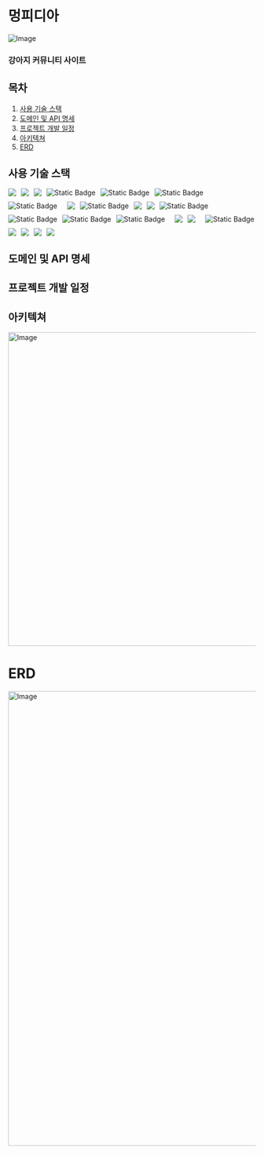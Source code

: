 # 멍피디아
![Image](https://github.com/user-attachments/assets/2daed15c-dbd8-48ce-b32a-95f73d1c425f)

### 강아지 커뮤니티 사이트

## 목차
1. [사용 기술 스택](##사용-기술-스택)
2. [도메인 및 API 명세](##도메인-및-API-명세)
3. [프로젝트 개발 일정](##프로젝트-개발-일정)
4. [아키텍쳐](##아키텍쳐)
5. [ERD](##ERD)

## 사용 기술 스택
<div style="display: flex; flex-wrap: wrap; gap: 10px;">
  <img src="https://img.shields.io/badge/Java-ED8B00?style=for-the-badge&logo=Java&logoColor=white">
  <img src="https://img.shields.io/badge/Spring-6DB33F?style=for-the-badge&logo=Spring&logoColor=white">
  <img src="https://img.shields.io/badge/JWT-000000?style=for-the-badge&logo=JSON%20web%20tokens&logoColor=white">
  <img alt="Static Badge" src="https://img.shields.io/badge/JPA-brightgreen?style=for-the-badge&logo=JPA">
  <img alt="Static Badge" src="https://img.shields.io/badge/WebSocket-brightgreen?style=for-the-badge&logo=WebSocket&logoColor=white&color=red">

  <img alt="Static Badge" src="https://img.shields.io/badge/Elastic%20Search-brightgreen?style=for-the-badge&logo=Elastic%20Search&logoColor=white&color=orange">
  <img alt="Static Badge" src="https://img.shields.io/badge/OAuth%202-brightgreen?style=for-the-badge&logo=OAuth%202&logoColor=white&color=blue">
  

  <br>

  <img src="https://img.shields.io/badge/JavaScript-F7DF1E?style=for-the-badge&logo=JavaScript&logoColor=black">
  <img alt="Static Badge" src="https://img.shields.io/badge/Next.js-brightgreen?style=for-the-badge&logo=Next.js&logoColor=white">
  <img src="https://img.shields.io/badge/Tailwind_CSS-38B2AC?style=for-the-badge&logo=tailwind-css&logoColor=white">
  <img src="https://img.shields.io/badge/Axios-5A29E4?style=for-the-badge&logo=axios&logoColor=white">
  <img alt="Static Badge" src="https://img.shields.io/badge/StompJs-brightgreen?style=for-the-badge&logo=StompJs&logoColor=white&color=red">
  <img alt="Static Badge" src="https://img.shields.io/badge/Embla%20Carousel-brightgreen?style=for-the-badge&logo=Embla%20Carousel&logoColor=white&color=orange">
  <img alt="Static Badge" src="https://img.shields.io/badge/KaKao%20Maps%20API-brightgreen?style=for-the-badge&logo=KaKao%20Maps%20API&logoColor=white&color=yellow">
  <img alt="Static Badge" src="https://img.shields.io/badge/ReactPaginate-brightgreen?style=for-the-badge&logo=ReactPaginate&logoColor=white&color=blue">



  <br>

  <img src="https://img.shields.io/badge/MariaDB-003545?style=for-the-badge&logo=MariaDB&logoColor=white">
  <img src="https://img.shields.io/badge/AWS%20S3-569A31?style=for-the-badge&logo=Amazon%20S3&logoColor=white">
  
  <br>

  <img alt="Static Badge" src="https://img.shields.io/badge/AWS%20EC2-brightgreen?style=for-the-badge&logo=AWS%20EC2&logoColor=white&color=orange">
  <img src="https://img.shields.io/badge/Nginx-009639?style=for-the-badge&logo=nginx&logoColor=white">
  <img src="https://img.shields.io/badge/Node.js-339933?style=for-the-badge&logo=nodedotjs&logoColor=white">
  <img src="https://img.shields.io/badge/GitHub_Actions-2088FF?style=for-the-badge&logo=github-actions&logoColor=white">
  <img src="https://img.shields.io/badge/Docker-2496ED?style=for-the-badge&logo=docker&logoColor=white">
</div>

## 도메인 및 API 명세
## 프로젝트 개발 일정
## 아키텍쳐
<img width="1013" height="639" alt="Image" src="https://github.com/user-attachments/assets/3a5d6792-f817-46b8-8c71-00940e90ab6f" />

# ERD
<img width="1798" height="926" alt="Image" src="https://github.com/user-attachments/assets/63a5ae6d-62fd-4d2e-a43b-d2cd71951e3b" />
